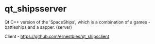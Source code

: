# qt_shipsserver

Qt C++ version of the 'SpaceShips', which is a combination of a games - battleships and a sapper. (server)

Client - https://github.com/ernestbies/qt_shipsclient
